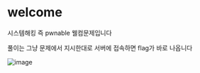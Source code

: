 # welcome
시스템해킹 즉 pwnable 웰컴문제입니다

풀이는 그냥 문제에서 지시한대로 서버에 접속하면 flag가 바로 나옵니다

![image](https://raw.githubusercontent.com/Bue-von-hon/DreamHack/master/Wargame/welcome/image/welcome.png)
